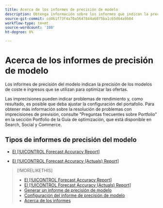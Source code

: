 ```yaml
---
title: Acerca de los informes de precisión de modelo
description: Obtenga información sobre los informes que indican la precisión de los modelos de costes e ingresos que se utilizan para optimizar las ofertas.
source-git-commit: cd461f73f4a70a5647844a6075ba1c65d64a9b04
workflow-type: tm+mt
source-wordcount: '108'
ht-degree: 0%

---
```


# Acerca de los informes de precisión de modelo

Los informes de precisión del modelo indican la precisión de los modelos de coste e ingresos que se utilizan para optimizar las ofertas.

Las imprecisiones pueden indicar problemas de rendimiento y, como resultado, es posible que deba ajustar la configuración del portafolio. Para obtener más información sobre la resolución de problemas con imprecisiones de previsión, consulte &quot;Preguntas frecuentes sobre Portfolio&quot; en la sección Portfolio de la Guía de optimización, que está disponible en Search, Social y Commerce.<!-- verify convention for referencing Optimization Guide here -->

## Tipos de informes de precisión del modelo

* [El [!UICONTROL Forecast Accuracy Report]](forecast-accuracy-report.md)

* [El [!UICONTROL Forecast Accuracy (Actuals) Report]](forecast-accuracy-actuals-report.md)

>[!MORELIKETHIS]
>
>* [El [!UICONTROL Forecast Accuracy Report]](forecast-accuracy-report.md)
>* [El [!UICONTROL Forecast Accuracy (Actuals) Report]](forecast-accuracy-actuals-report.md)
>* [Generar un informe de precisión de modelo](model-accuracy-report-generate.md)
>* [Configuración del informe de precisión de modelo](/help/search-social-commerce/reports/management/model-accuracy/model-accuracy-report-settings.md)
>* [Acerca de los informes](/help/search-social-commerce/reports/report-about.md)

